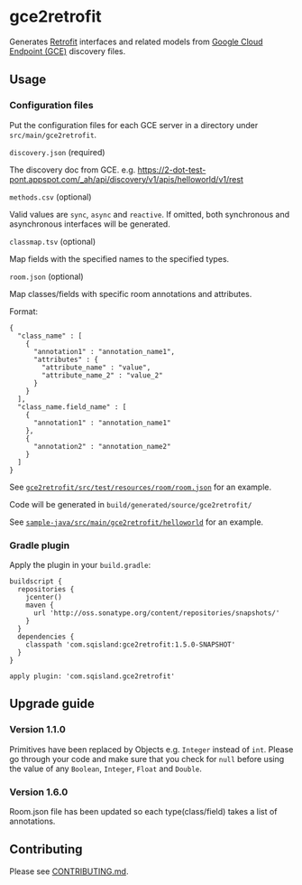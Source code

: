 # gce2retrofit

Generates [Retrofit](http://square.github.io/retrofit/) interfaces and related models from
[Google Cloud Endpoint (GCE)](https://cloud.google.com/endpoints/) discovery files.

## Usage

### Configuration files

Put the configuration files for each GCE server in a directory under `src/main/gce2retrofit`.

`discovery.json` (required)

The discovery doc from GCE.
e.g. https://2-dot-test-pont.appspot.com/_ah/api/discovery/v1/apis/helloworld/v1/rest

`methods.csv` (optional)

Valid values are `sync`, `async` and `reactive`. If omitted, both synchronous and asynchronous
interfaces will be generated.

`classmap.tsv` (optional)

Map fields with the specified names to the specified types.

`room.json` (optional)

Map classes/fields with specific room annotations and attributes.

Format:
```
{
  "class_name" : [
    {
      "annotation1" : "annotation_name1",
      "attributes" : {
        "attribute_name" : "value",
        "attribute_name_2" : "value_2"
      }
    }
  ],
  "class_name.field_name" : [
    {
      "annotation1" : "annotation_name1"
    },
    {
      "annotation2" : "annotation_name2"
    }
  ]
}
```

See [`gce2retrofit/src/test/resources/room/room.json`](gce2retrofit/src/test/resources/room/room.json) for an example.

Code will be generated in `build/generated/source/gce2retrofit/`
 
See [`sample-java/src/main/gce2retrofit/helloworld`](sample-java/src/main/gce2retrofit/helloworld)
for an example.

### Gradle plugin

Apply the plugin in your `build.gradle`:

    buildscript {
      repositories {
        jcenter()
        maven {
          url 'http://oss.sonatype.org/content/repositories/snapshots/'
        }
      }
      dependencies {
        classpath 'com.sqisland:gce2retrofit:1.5.0-SNAPSHOT'
      }
    }

    apply plugin: 'com.sqisland.gce2retrofit'

## Upgrade guide

### Version 1.1.0

Primitives have been replaced by Objects e.g. `Integer` instead of `int`. Please go through your
code and make sure that you check for `null` before using the value of any `Boolean`, `Integer`,
`Float` and `Double`.

### Version 1.6.0
Room.json file has been updated so each type(class/field) takes a list of annotations.

## Contributing

Please see [CONTRIBUTING.md](CONTRIBUTING.md).
